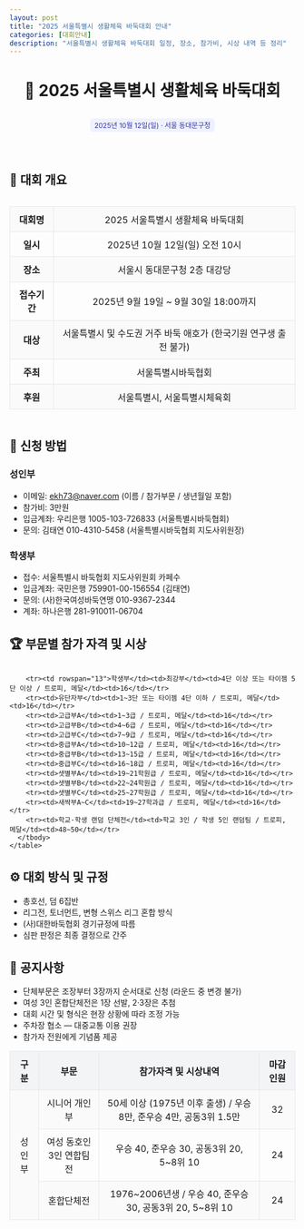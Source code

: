 ```yaml
---
layout: post
title: "2025 서울특별시 생활체육 바둑대회 안내"
categories: [대회안내]
description: "서울특별시 생활체육 바둑대회 일정, 장소, 참가비, 시상 내역 등 정리"
---
```


<style>
.table-wrap { overflow-x: auto; }
table { border-collapse: collapse; width: 100%; }
th, td { border: 1px solid #e5e7eb; padding: .6rem .7rem; text-align: center; }
thead th { background: #f3f4f6; font-weight: 700; }
tbody tr:nth-child(odd) { background: #fafafa; }
.badge { display:inline-block; padding:.2rem .5rem; font-size:.75rem; border-radius:.375rem; background:#eef2ff; color:#3730a3; }
.note { background:#fefce8; border:1px solid #fde68a; padding:.75rem 1rem; border-radius:.5rem; }
.section h2 { margin-top: 2rem; }
</style>

<header>
  <h1>🏁 2025 서울특별시 생활체육 바둑대회</h1>
  <p class="badge">2025년 10월 12일(일) · 서울 동대문구청</p>
</header>

<section class="section" id="overview">
  <h2>📅 대회 개요</h2>
  <div class="table-wrap">
    <table>
      <tbody>
        <tr><th>대회명</th><td>2025 서울특별시 생활체육 바둑대회</td></tr>
        <tr><th>일시</th><td>2025년 10월 12일(일) 오전 10시</td></tr>
        <tr><th>장소</th><td>서울시 동대문구청 2층 대강당</td></tr>
        <tr><th>접수기간</th><td>2025년 9월 19일 ~ 9월 30일 18:00까지</td></tr>
        <tr><th>대상</th><td>서울특별시 및 수도권 거주 바둑 애호가 (한국기원 연구생 출전 불가)</td></tr>
        <tr><th>주최</th><td>서울특별시바둑협회</td></tr>
        <tr><th>후원</th><td>서울특별시, 서울특별시체육회</td></tr>
      </tbody>
    </table>
  </div>
</section>

<section class="section" id="apply">
  <h2>📝 신청 방법</h2>
  <h3>성인부</h3>
  <ul>
    <li>이메일: <a href="mailto:ekh73@naver.com">ekh73@naver.com</a> (이름 / 참가부문 / 생년월일 포함)</li>
    <li>참가비: 3만원</li>
    <li>입금계좌: 우리은행 1005-103-726833 (서울특별시바둑협회)</li>
    <li>문의: 김태연 010-4310-5458 (서울특별시바둑협회 지도사위원장)</li>
  </ul>

  <h3>학생부</h3>
  <ul>
    <li>접수: 서울특별시 바둑협회 지도사위원회 카페수</li>
    <li>입금계좌: 국민은행 759901-00-156554 (김태연)</li>
    <li>문의: (사)한국여성바둑연맹 010-9367-2344</li>
    <li>계좌: 하나은행 281-910011-06704</li>
  </ul>
</section>

<section class="section" id="sections">
  <h2>🏆 부문별 참가 자격 및 시상</h2>
  <div class="table-wrap">
    <table>
      <thead>
        <tr><th>구분</th><th>부문</th><th>참가자격 및 시상내역</th><th>마감 인원</th></tr>
      </thead>
      <tbody>
        <tr><td rowspan="3">성인부</td><td>시니어 개인부</td><td>50세 이상 (1975년 이후 출생) / 우승 8만, 준우승 4만, 공동3위 1.5만</td><td>32</td></tr>
        <tr><td>여성 동호인 3인 연합팀전</td><td>우승 40, 준우승 30, 공동3위 20, 5~8위 10</td><td>24</td></tr>
        <tr><td>혼합단체전</td><td>1976~2006년생 / 우승 40, 준우승 30, 공동3위 20, 5~8위 10</td><td>24</td></tr>

        <tr><td rowspan="13">학생부</td><td>최강부</td><td>4단 이상 또는 타이젬 5단 이상 / 트로피, 메달</td><td>16</td></tr>
        <tr><td>유단자부</td><td>1~3단 또는 타이젬 4단 이하 / 트로피, 메달</td><td>16</td></tr>
        <tr><td>고급부A</td><td>1~3급 / 트로피, 메달</td><td>16</td></tr>
        <tr><td>고급부B</td><td>4~6급 / 트로피, 메달</td><td>16</td></tr>
        <tr><td>고급부C</td><td>7~9급 / 트로피, 메달</td><td>16</td></tr>
        <tr><td>중급부A</td><td>10~12급 / 트로피, 메달</td><td>16</td></tr>
        <tr><td>중급부B</td><td>13~15급 / 트로피, 메달</td><td>16</td></tr>
        <tr><td>중급부C</td><td>16~18급 / 트로피, 메달</td><td>16</td></tr>
        <tr><td>샛별부A</td><td>19~21학원급 / 트로피, 메달</td><td>16</td></tr>
        <tr><td>샛별부B</td><td>22~24학원급 / 트로피, 메달</td><td>16</td></tr>
        <tr><td>샛별부C</td><td>25~27학원급 / 트로피, 메달</td><td>16</td></tr>
        <tr><td>새싹부A~C</td><td>19~27학과급 / 트로피, 메달</td><td>16</td></tr>
        <tr><td>학교·학생 랜덤 단체전</td><td>학교 3인 / 학생 5인 랜덤팀 / 트로피, 메달</td><td>48~50</td></tr>
      </tbody>
    </table>
  </div>
</section>

<section class="section" id="rules">
  <h2>⚙️ 대회 방식 및 규정</h2>
  <ul>
    <li>총호선, 덤 6집반</li>
    <li>리그전, 토너먼트, 변형 스위스 리그 혼합 방식</li>
    <li>(사)대한바둑협회 경기규정에 따름</li>
    <li>심판 판정은 최종 결정으로 간주</li>
  </ul>
</section>

<section class="section" id="notice">
  <h2>📢 공지사항</h2>
  <ul>
    <li>단체부문은 조장부터 3장까지 순서대로 신청 (라운드 중 변경 불가)</li>
    <li>여성 3인 혼합단체전은 1장 선발, 2·3장은 추첨</li>
    <li>대회 시간 및 형식은 현장 상황에 따라 조정 가능</li>
    <li>주차장 협소 — 대중교통 이용 권장</li>
    <li>참가자 전원에게 기념품 제공</li>
  </ul>
</section>
